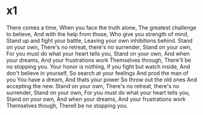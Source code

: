# x1
There comes a time,
When you face the truth alone,
The greatest challenge to believe,
And with the help from those,
Who give you strength of mind,
Stand up and fight your battle,
Leaving your own inhibitions behind.
Stand on your own,
There's no retreat, there's no surrender,
Stand on your own,
For you must do what your heart tells you,
Stand on your own,
And when your dreams,
And your frustrations work
Themselves through,
There'll be no stopping you.
Your honor is nothing,
If you fight but watch inside,
And don't believe in yourself,
So search at your feelings
And prod the man of you
You have a dream,
And thats your power
So throw out the old ones
And accepting the new.
Stand on your own,
There's no retreat, there's no surrender,
Stand on your own,
For you must do what your heart tells you,
Stand on your own,
And when your dreams,
And your frustrations work
Themselves though,
Therell be no stopping you.

